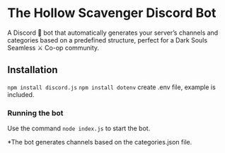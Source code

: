 # The Hollow Scavenger Discord Bot

A Discord 🤖 bot that automatically generates your server’s channels and categories based on a predefined structure, perfect for a Dark Souls Seamless ⚔️ Co-op community.

## Installation

`npm install discord.js`
`npm install dotenv`
create .env file, example is included.

### Running the bot

Use the command `node index.js` to start the bot.

\*The bot generates channels based on the categories.json file.
